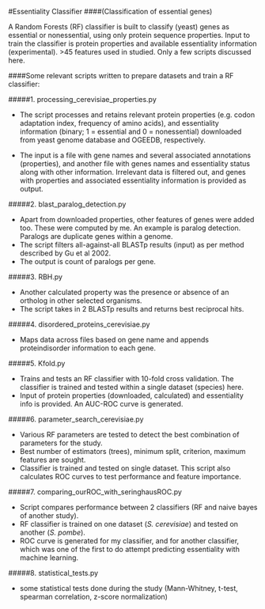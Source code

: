 #Essentiality Classifier 
####(Classification of essential genes)


A Random Forests (RF) classifier is built to classify (yeast) genes as essential or nonessential, using only protein sequence properties. Input to train the classifier is protein properties and available essentiality information (experimental). >45 features used in studied. Only a few scripts discussed here.



####Some relevant scripts written to prepare datasets and train a RF classifier:


#####1. processing_cerevisiae_properties.py

  * The script processes and retains relevant protein properties (e.g. codon adaptation index, frequency of amino acids), and essentiality information (binary; 1 = essential and 0 = nonessential) downloaded from yeast genome database and OGEEDB, respectively. 

  * The input is a file with gene names and several associated annotations (properties), and another file with genes names and essentiality status along with other information. Irrelevant data is filtered out, and genes with properties and associated essentiality information is provided as output.


#####2. blast_paralog_detection.py

  * Apart from downloaded properties, other features of genes were added too. These were computed by me. An example is paralog detection. Paralogs are duplicate genes within a genome. 
  * The script filters all-against-all BLASTp results (input) as per method described by Gu et al 2002.
  * The output is count of paralogs per gene.


#####3. RBH.py

  * Another calculated property was the presence or absence of an ortholog in other selected organisms.
  * The script takes in 2 BLASTp results and returns best reciprocal hits.


#####4. disordered_proteins_cerevisiae.py

  * Maps data across files based on gene name and appends proteindisorder information to each gene.


#####5. Kfold.py

  * Trains and tests an RF classifier with 10-fold cross validation. The classifier is trained and tested within a single dataset (species) here.
  * Input of protein properties (downloaded, calculated) and essentiality info is provided. An AUC-ROC curve is generated.


#####6. parameter_search_cerevisiae.py

  * Various RF parameters are tested to detect the best combination of parameters for the study. 
  * Best number of estimators (trees), minimum split, criterion, maximum features are sought.
  * Classifier is trained and tested on single dataset. This script also calculates ROC curves to test performance and feature importance.


#####7. comparing_ourROC_with_seringhausROC.py

  * Script compares performance between 2 classifiers (RF and naive bayes of another study). 
  * RF classifier is trained on one dataset (*S. cerevisiae*) and tested on another (*S. pombe*).
  * ROC curve is generated for my classifier, and for another classifier, which was one of the first to do attempt predicting essentiality with machine learning.


#####8. statistical_tests.py

  * some statistical tests done during the study (Mann-Whitney, t-test, spearman correlation, z-score normalization)
